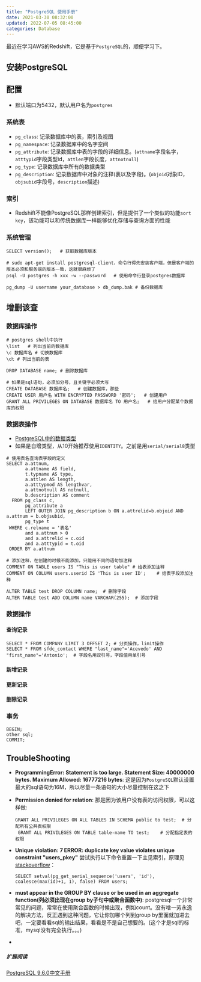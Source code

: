 ```yaml
---
title: "PostgreSQL 使用手册"
date: 2021-03-30 08:32:00
updated: 2022-07-05 08:45:00
categories: Database
---
```


最近在学习AWS的Redshift，它是基于`PostgreSQL`的，顺便学习下。

## 安装PostgreSQL

## 配置

- 默认端口为5432，默认用户名为`postgres`

### 系统表

- `pg_class`: 记录数据库中的表，索引及视图
- `pg_namespace`: 记录数据库中的名字空间
- `pg_attribute`: 记录数据库中表的字段的详细信息。(`attname`字段名字，`atttypid`字段类型id，`attlen`字段长度，`attnotnull`)
- `pg_type`: 记录数据库中所有的数据类型
- `pg_description`: 记录数据库中对象的注释(表以及字段)。(`objoid`对象ID，`objsubid`字段号，`description`描述)

<!--more-->

### 索引

- Redshift不能像PostgreSQL那样创建索引，但是提供了一个类似的功能`sort key`，该功能可以和传统数据库一样能够优化存储与查询方面的性能

### 系统管理

```shell
SELECT version();	# 获取数据库版本

# sudo apt-get install postgresql-client，命令行得先安装客户端，但是客户端的版本必须和服务端的版本一致，这就很麻烦了
psql -U postgres -h xxx -w --password	# 使用命令行登录postgres数据库

pg_dump -U username your_database > db_dump.bak	# 备份数据库
```

## 增删该查

### 数据库操作

```shell
# postgres shell中执行
\list	# 列出当前的数据库
\c 数据库名 # 切换数据库
\dt	# 列出当前的表

DROP DATABASE name; # 删除数据库

# 如果是sql语句，必须加分号，且关键字必须大写
CREATE DATABASE 数据库名;	# 创建数据库，那些
CREATE USER 用户名 WITH ENCRYPTED PASSWORD '密码';	# 创建用户
GRANT ALL PRIVILEGES ON DATABASE 数据库名 TO 用户名;	# 给用户分配某个数据库的权限
```

### 数据表操作

- [PostgreSQL中的数据类型](http://patchouli-know.com/2016/12/15/data-types-in-postgresql/)
- 如果是自增类型，从10开始推荐使用`IDENTITY`。之前是用`serial/serial8`类型

```mysql
# 使用表名查询表字段的定义
SELECT a.attnum,
       a.attname AS field,
       t.typname AS type,
       a.attlen AS length,
       a.atttypmod AS lengthvar,
       a.attnotnull AS notnull,
       b.description AS comment
  FROM pg_class c,
       pg_attribute a
       LEFT OUTER JOIN pg_description b ON a.attrelid=b.objoid AND a.attnum = b.objsubid,
       pg_type t
 WHERE c.relname = '表名'
       and a.attnum > 0
       and a.attrelid = c.oid
       and a.atttypid = t.oid
 ORDER BY a.attnum
 
# 添加注释，在创建的时候不能添加，只能用不同的语句加注释
COMMENT ON TABLE users IS "This is user table" # 给表添加注释
COMMENT ON COLUMN users.userid IS 'This is user ID';	# 给表字段添加注释

ALTER TABLE test DROP COLUMN name;	# 删除字段
ALTER TABLE test ADD COLUMN name VARCHAR(255);	# 添加字段
```

### 数据操作

#### 查询记录

```mysql
SELECT * FROM COMPANY LIMIT 3 OFFSET 2;	# 分页操作，limit操作
SELECT * FROM sfdc_contact WHERE "last_name"='Acevedo' AND "first_name"='Antonio';	# 字段名用双引号，字段值用单引号
```

#### 新增记录

#### 更新记录

#### 删除记录

### 事务

```mysql
BEGIN;
other sql;
COMMIT;
```

## TroubleShooting

- **ProgrammingError: Statement is too large. Statement Size: 40000000 bytes. Maximum Allowed: 16777216 bytes**: 这是因为`PostgreSQL`默认设置最大的sql语句为16M，所以尽量一条语句的大小尽量控制在这之下

- **Permission denied for relation**: 那是因为该用户没有表的访问权限，可以这样做:

  ```mysql
  GRANT ALL PRIVILEGES ON ALL TABLES IN SCHEMA public to test;	# 分配所有公共表权限
   GRANT ALL PRIVILEGES ON TABLE table-name TO test;	# 分配指定表的权限
  ```

- **Unique violation: 7 ERROR: duplicate key value violates unique constraint "users_pkey"**
  尝试执行以下命令重置一下主见索引，原理见[stackoverflow](https://stackoverflow.com/questions/37970743/postgresql-unique-violation-7-error-duplicate-key-value-violates-unique-const)：

  ```shell
  SELECT setval(pg_get_serial_sequence('users', 'id'), coalesce(max(id)+1, 1), false) FROM users;
  ```

- **must appear in the GROUP BY clause or be used in an aggregate function(列必须出现在group by子句中或聚合函数中)**: postgresql一个非常常见的问题，常常在使用聚合函数的时候出现，例如count。没有啥一劳永逸的解决方法，反正遇到这种问题，它让你加哪个列到group by里面就加进去吧，一定要看看sql的输出结果，看看是不是自己想要的。(这个才是sql的标准，mysql没有完全执行。。。)

- 

##### 扩展阅读

[PostgreSQL 9.6.0中文手册](http://www.postgres.cn/docs/9.6/index.html)